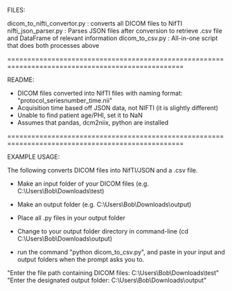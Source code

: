 FILES:

dicom_to_nifti_convertor.py : converts all DICOM files to NifTI
nifti_json_parser.py : Parses JSON files after conversion to retrieve .csv file and DataFrame of relevant information
dicom_to_csv.py : All-in-one script that does both processes above

==================================================================================================

README:

- DICOM files converted into NifTI files with naming format: "protocol_seriesnumber_time.nii"
- Acquisition time based off JSON data, not NIFTI (it is slightly different)
- Unable to find patient age/PHI, set it to NaN
- Assumes that pandas, dcm2niix, python are installed

==================================================================================================

EXAMPLE USAGE: 

The following converts DICOM files into NifTI/JSON and a .csv file.

- Make an input folder of your DICOM files (e.g. C:\Users\Bob\Downloads\test)
- Make an output folder (e.g. C:\Users\Bob\Downloads\output)
- Place all .py files in your output folder
- Change to your output folder directory in command-line (cd C:\Users\Bob\Downloads\output)

- run the command "python dicom_to_csv.py", and paste in your input and output folders when the prompt asks you to. 

"Enter the file path containing DICOM files: C:\Users\Bob\Downloads\test"
"Enter the designated output folder: C:\Users\Bob\Downloads\output"
